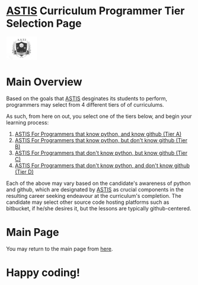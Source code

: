 # [ASTIS](https://github.com/g0dEngineer/ASTIS) Curriculum Programmer Tier Selection Page

![Alt Text](https://github.com/g0dEngineer/ASTIS/blob/main/data/logo.png)


# Main Overview
Based on the goals that [ASTIS](https://github.com/g0dEngineer/ASTIS) desginates its students to perform, programmers may select from 4 different tiers of of curriculums.

As such, from here on out, you select one of the tiers below, and begin your learning process:

1. [ASTIS For Programmers that know python, and know github (Tier A)](https://github.com/g0dEngineer/ASTIS/blob/main/data/MainProgrammerPage/data/TypeB_Programmers_TierA/README_DIPLOMA.md)
2. [ASTIS For Programmers that know python, but don't know github (Tier B)](https://github.com/g0dEngineer/ASTIS/blob/main/data/MainProgrammerPage/data/TypeB_Programmers_TierB/README_DIPLOMA.md)
3. [ASTIS For Programmers that don't know python, but know github (Tier C)](https://github.com/g0dEngineer/ASTIS/blob/main/data/MainProgrammerPage/data/TypeB_Programmers_TierC/README_DIPLOMA.md)
4. [ASTIS For Programmers that don't know python, and don't know github (Tier D)](https://github.com/g0dEngineer/ASTIS/blob/main/data/MainProgrammerPage/data/TypeB_Programmers_TierD/README_DIPLOMA.md)

Each of the above may vary based on the candidate's awareness of python and github, which are designated by [ASTIS](https://github.com/g0dEngineer/ASTIS) as crucial components in the resulting career seeking endeavour at the curriculum's completion. The candidate may select other source code hosting platforms such as bitbucket, if he/she desires it, but the lessons are typically github-centered.

# Main Page
You may return to the main page from [here](https://github.com/g0dEngineer/ASTIS).

# Happy coding!



